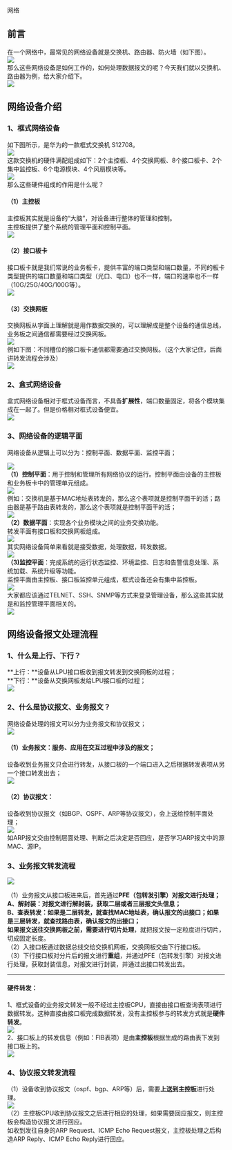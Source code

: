 网络
<a name="gwwYg"></a>
## 前言
在一个网络中，最常见的网络设备就是交换机、路由器、防火墙（如下图）。<br />![](https://cdn.nlark.com/yuque/0/2022/webp/396745/1642997342132-047edc3b-5c35-459e-905a-ef6c3ede7caa.webp#clientId=uf08d3679-d5ad-4&from=paste&id=u93592010&originHeight=708&originWidth=453&originalType=url&ratio=1&rotation=0&showTitle=false&status=done&style=none&taskId=u1155148f-8acf-45b8-aea2-3defb63cbc4&title=)<br />那么这些网络设备是如何工作的，如何处理数据报文的呢？今天我们就以交换机、路由器为例，给大家介绍下。<br />![](https://cdn.nlark.com/yuque/0/2022/webp/396745/1642997342089-6da931e8-89c8-4fa3-8f96-2c23b88173c6.webp#clientId=uf08d3679-d5ad-4&from=paste&id=u6e65e386&originHeight=289&originWidth=733&originalType=url&ratio=1&rotation=0&showTitle=false&status=done&style=none&taskId=u3511747c-e86f-4c33-9dc4-8e28a0d00d5&title=)
<a name="YlQrV"></a>
## 网络设备介绍
<a name="ExOgO"></a>
### 1、框式网络设备
如下图所示，是华为的一款框式交换机 S12708。<br />![](https://cdn.nlark.com/yuque/0/2022/webp/396745/1642997342025-ed42f7ca-6ce3-4088-ad0e-a93ae56dae8f.webp#clientId=uf08d3679-d5ad-4&from=paste&id=u6ef96cd3&originHeight=294&originWidth=315&originalType=url&ratio=1&rotation=0&showTitle=false&status=done&style=none&taskId=u9a10e968-dcfd-4efc-9413-4602d764646&title=)<br />这款交换机的硬件满配组成如下：2个主控板、4个交换网板、8个接口板卡、2个集中监控板、6个电源模块、4个风扇模块等。<br />![](https://cdn.nlark.com/yuque/0/2022/webp/396745/1642997342034-83c3f94f-8898-419c-be2b-cb994a689e67.webp#clientId=uf08d3679-d5ad-4&from=paste&id=ubb656d15&originHeight=468&originWidth=330&originalType=url&ratio=1&rotation=0&showTitle=false&status=done&style=none&taskId=uf90afa2e-1781-4806-8b4c-71ad92dda3d&title=)<br />那么这些硬件组成的作用是什么呢？
<a name="siClo"></a>
#### （1）主控板
主控板其实就是设备的“大脑”，对设备进行整体的管理和控制。<br />主控板提供了整个系统的管理平面和控制平面。<br />![](https://cdn.nlark.com/yuque/0/2022/webp/396745/1642997342140-5340fe19-9b85-464b-b37e-13585123e447.webp#clientId=uf08d3679-d5ad-4&from=paste&id=uea4679b4&originHeight=129&originWidth=363&originalType=url&ratio=1&rotation=0&showTitle=false&status=done&style=none&taskId=u6c627977-cd02-4409-9891-7b040585f88&title=)
<a name="pkWOf"></a>
#### （2）接口板卡
接口板卡就是我们常说的业务板卡，提供丰富的端口类型和端口数量，不同的板卡类型提供的端口数量和端口类型（光口、电口）也不一样，端口的速率也不一样（10G/25G/40G/100G等）。<br />![](https://cdn.nlark.com/yuque/0/2022/webp/396745/1642997342459-7b6e5fb8-b252-4656-b687-9e7100b2381a.webp#clientId=uf08d3679-d5ad-4&from=paste&id=ue86735c9&originHeight=157&originWidth=358&originalType=url&ratio=1&rotation=0&showTitle=false&status=done&style=none&taskId=u92d26ad5-20fa-465e-94d6-954a885bdb5&title=)
<a name="oEGLB"></a>
#### （3）交换网板
交换网板从字面上理解就是用作数据交换的，可以理解成是整个设备的通信总线，业务板之间通信都需要经过交换网板。<br />![](https://cdn.nlark.com/yuque/0/2022/webp/396745/1642997342349-03cacaf8-82f0-4a91-8b81-cc2bc341f978.webp#clientId=uf08d3679-d5ad-4&from=paste&id=u0d9ccd10&originHeight=150&originWidth=372&originalType=url&ratio=1&rotation=0&showTitle=false&status=done&style=none&taskId=u8e1c4ba0-5523-4ab1-a379-15114a31adc&title=)<br />例如下图：不同槽位的接口板卡通信都需要通过交换网板。（这个大家记住，后面讲转发流程会涉及）<br />![](https://cdn.nlark.com/yuque/0/2022/webp/396745/1642997342433-a1b20422-e4b9-4301-845d-72c506db5ab8.webp#clientId=uf08d3679-d5ad-4&from=paste&id=ub440cba8&originHeight=242&originWidth=426&originalType=url&ratio=1&rotation=0&showTitle=false&status=done&style=none&taskId=ud16677fa-75f9-4047-9013-567dbcd88a0&title=)
<a name="hoYU0"></a>
### 2、盒式网络设备
盒式网络设备相对于框式设备而言，不具备**扩展性**，端口数量固定，将各个模块集成在一起了。但是价格相对框式设备便宜。<br />![](https://cdn.nlark.com/yuque/0/2022/webp/396745/1642997342570-be695866-8d0f-4bce-a9be-5bb5ab3f9b50.webp#clientId=uf08d3679-d5ad-4&from=paste&id=u0c2bbf59&originHeight=120&originWidth=160&originalType=url&ratio=1&rotation=0&showTitle=false&status=done&style=none&taskId=u2ed902e9-7a61-47df-bf35-5a9daf7f4f5&title=)
<a name="LWViY"></a>
### 3、网络设备的逻辑平面
网络设备从逻辑上可以分为：控制平面、数据平面、监控平面；

![](https://cdn.nlark.com/yuque/0/2022/webp/396745/1642997342619-3581c73f-e405-4900-b96c-964b5fc9ae64.webp#clientId=uf08d3679-d5ad-4&from=paste&id=uda15d8c8&originHeight=305&originWidth=831&originalType=url&ratio=1&rotation=0&showTitle=false&status=done&style=none&taskId=u77d2c3de-1dce-4cd7-8510-fe9be78beb7&title=)<br />**（1）控制平面**：用于控制和管理所有网络协议的运行。控制平面由设备的主控板和业务板卡中的管理单元组成。<br />![](https://cdn.nlark.com/yuque/0/2022/webp/396745/1642997342716-c1262012-b8d0-4ad3-af17-90b9b4e6134b.webp#clientId=uf08d3679-d5ad-4&from=paste&id=u20273173&originHeight=147&originWidth=379&originalType=url&ratio=1&rotation=0&showTitle=false&status=done&style=none&taskId=u03292f4d-2eca-4c86-893e-7c631f03ee7&title=)<br />例如：交换机是基于MAC地址表转发的，那么这个表项就是控制平面干的活；路由器是基于路由表转发的，那么这个表项就是控制平面干的活；<br />![](https://cdn.nlark.com/yuque/0/2022/webp/396745/1642997342814-611547c5-3620-4c01-bd70-5c32b8aab29d.webp#clientId=uf08d3679-d5ad-4&from=paste&id=u7262500d&originHeight=101&originWidth=231&originalType=url&ratio=1&rotation=0&showTitle=false&status=done&style=none&taskId=u9690471e-ff07-4162-af6a-8d4037909ef&title=)<br />**（2）数据平面**：实现各个业务模块之间的业务交换功能。<br />转发平面有接口板和交换网板组成。<br />![](https://cdn.nlark.com/yuque/0/2022/webp/396745/1642997342851-f1afcabc-fc39-4cca-afd0-ada143216177.webp#clientId=uf08d3679-d5ad-4&from=paste&id=u84212ee5&originHeight=391&originWidth=801&originalType=url&ratio=1&rotation=0&showTitle=false&status=done&style=none&taskId=ua6bd3671-1a48-4770-be87-6c8058f9049&title=)<br />其实网络设备简单来看就是接受数据，处理数据，转发数据。<br />![](https://cdn.nlark.com/yuque/0/2022/webp/396745/1642997343087-ebd1e399-cedf-407b-b4ee-a2fafe199ce3.webp#clientId=uf08d3679-d5ad-4&from=paste&id=u268b1182&originHeight=171&originWidth=540&originalType=url&ratio=1&rotation=0&showTitle=false&status=done&style=none&taskId=u386eba0f-d873-4b7e-b4ae-60efb42eefe&title=)<br />**（3)监控平面**：完成系统的运行状态监控、环境监控、日志和告警信息处理、系统加载、系统升级等功能。<br />监控平面由主控板、接口板监控单元组成，框式设备还会有集中监控板。<br />![](https://cdn.nlark.com/yuque/0/2022/webp/396745/1642997342966-e49092b8-2c3d-4175-bc8a-f5f5772e5b2a.webp#clientId=uf08d3679-d5ad-4&from=paste&id=u62f7d679&originHeight=171&originWidth=374&originalType=url&ratio=1&rotation=0&showTitle=false&status=done&style=none&taskId=uc2c06cbd-39ff-4a54-add2-d597e1b8ab9&title=)<br />大家都应该通过TELNET、SSH、SNMP等方式来登录管理设备，那么这些其实就是和监控管理平面相关的。<br />![](https://cdn.nlark.com/yuque/0/2022/webp/396745/1642997343109-b2a13ee3-20ca-437e-8aff-0069dfc765b6.webp#clientId=uf08d3679-d5ad-4&from=paste&id=u985cfbf1&originHeight=402&originWidth=632&originalType=url&ratio=1&rotation=0&showTitle=false&status=done&style=none&taskId=ua0a3800a-0605-415f-928b-8c8b6fa4900&title=)
<a name="fi2fh"></a>
## 网络设备报文处理流程
<a name="H3U1j"></a>
### 1、什么是上行、下行？
**上行：**设备从LPU接口板收到报文转发到交换网板的过程；<br />**下行：**设备从交换网板发给LPU接口板的过程；<br />![](https://cdn.nlark.com/yuque/0/2022/webp/396745/1642997343205-7bd73862-91d0-4f1c-a2c2-8f24fd94185a.webp#clientId=uf08d3679-d5ad-4&from=paste&id=u4fd35598&originHeight=392&originWidth=801&originalType=url&ratio=1&rotation=0&showTitle=false&status=done&style=none&taskId=uca60de1e-6c3e-4c7c-85e0-3d25c52c21e&title=)
<a name="auGSn"></a>
### 2、什么是协议报文、业务报文？
网络设备处理的报文可以分为业务报文和协议报文；<br />![](https://cdn.nlark.com/yuque/0/2022/webp/396745/1642997343228-c123796b-6ca6-4117-a59c-b533c81b69fd.webp#clientId=uf08d3679-d5ad-4&from=paste&id=ufcfe709d&originHeight=156&originWidth=419&originalType=url&ratio=1&rotation=0&showTitle=false&status=done&style=none&taskId=ucd27026a-48dd-4612-b86f-3efbf3f99fb&title=)
<a name="WGZrY"></a>
#### （1）业务报文：服务、应用在交互过程中涉及的报文；
设备收到业务报文只会进行转发，从接口板的一个端口进入之后根据转发表项从另一个接口转发出去；<br />![](https://cdn.nlark.com/yuque/0/2022/webp/396745/1642997343436-d0cfbfb8-6462-461a-b955-429b64fef95d.webp#clientId=uf08d3679-d5ad-4&from=paste&id=u50f4fe30&originHeight=82&originWidth=801&originalType=url&ratio=1&rotation=0&showTitle=false&status=done&style=none&taskId=u36b7266e-2373-4e87-a67d-3378fe7a9c3&title=)
<a name="haA8k"></a>
#### （2）协议报文：
设备收到协议报文（如BGP、OSPF、ARP等协议报文），会上送给控制平面处理；<br />![](https://cdn.nlark.com/yuque/0/2022/webp/396745/1642997343527-e229f87e-49bc-40b5-9235-6333d83c385b.webp#clientId=uf08d3679-d5ad-4&from=paste&id=u7b090a31&originHeight=222&originWidth=801&originalType=url&ratio=1&rotation=0&showTitle=false&status=done&style=none&taskId=uf65c12f5-7625-408e-a39f-90007260cda&title=)<br />如ARP报文交由控制层面处理、判断之后决定是否回应，是否学习ARP报文中的源MAC、源IP。
<a name="Yii7n"></a>
### 3、业务报文转发流程
![](https://cdn.nlark.com/yuque/0/2022/webp/396745/1642997343568-a95602b1-5d24-490b-909e-7f0e41c86e86.webp#clientId=uf08d3679-d5ad-4&from=paste&id=u739484c0&originHeight=282&originWidth=991&originalType=url&ratio=1&rotation=0&showTitle=false&status=done&style=none&taskId=u0777ca33-f29a-4b22-9906-cc9231f12bd&title=)

（1）业务报文从接口板进来后，首先通过**PFE（包转发引擎）**对报文进行处理；<br />A、解封装：对报文进行解封装，获取二层或者三层报文头信息；<br />B、查表转发：如果是二层转发，就查找MAC地址表，确认报文的出接口；如果是三层转发，就查找路由表，确认报文的出接口；<br />如果报文送往交换网板之前，需要进行**切片处理**，就把报文按一定粒度进行切片，切成固定长度。<br />（2）入接口板通过数据总线交给交换机网板，交换网板交由下行接口板。<br />（3）下行接口板对分片后的报文进行**重组**，并通过PFE（包转发引擎）对报文进行处理，获取封装信息，对报文进行封装，并通过出接口转发出去。

---

<a name="BsX34"></a>
#### 硬件转发：
1、框式设备的业务报文转发一般不经过主控板CPU，直接由接口板查询表项进行数据转发。这种直接由接口板完成数据转发，没有主控板参与的转发方式就是**硬件转发**。<br />![](https://cdn.nlark.com/yuque/0/2022/webp/396745/1642997343542-d369c98e-2ed4-45bc-be3f-7cc315deabb4.webp#clientId=uf08d3679-d5ad-4&from=paste&id=udb66ac1b&originHeight=104&originWidth=734&originalType=url&ratio=1&rotation=0&showTitle=false&status=done&style=none&taskId=u3050e067-5b0f-46cd-84d6-6400606dd01&title=)<br />2、接口板上的转发信息（例如：FIB表项）是由**主控板**根据生成的路由表下发到接口板上的。<br />![](https://cdn.nlark.com/yuque/0/2022/webp/396745/1642997343647-7633ca70-a365-4f12-963c-e91e9436bb9e.webp#clientId=uf08d3679-d5ad-4&from=paste&id=ud7f52be0&originHeight=219&originWidth=684&originalType=url&ratio=1&rotation=0&showTitle=false&status=done&style=none&taskId=u59881942-363e-4e13-a660-6c8a5f8a524&title=)
<a name="zQVrk"></a>
### 4、协议报文转发流程
（1）设备收到协议报文（ospf、bgp、ARP等）后，需要**上送到主控板**进行处理。<br />![](https://cdn.nlark.com/yuque/0/2022/webp/396745/1642997343869-a5a877ff-574a-499b-8527-32858bb148ea.webp#clientId=uf08d3679-d5ad-4&from=paste&id=u99ca6f99&originHeight=401&originWidth=991&originalType=url&ratio=1&rotation=0&showTitle=false&status=done&style=none&taskId=u2400761c-5d40-420a-913e-8682442b534&title=)<br />（2）主控板CPU收到协议报文之后进行相应的处理，如果需要回应报文，则主控板会构造协议报文进行回应。<br />如收到发往自身的ARP Request、ICMP Echo Request报文，主控板处理之后构造ARP Reply、ICMP Echo Reply进行回应。
